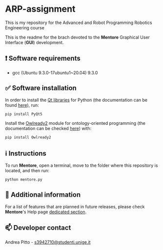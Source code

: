 # ARP-assignment

This is my repository for the Advanced and Robot Programming Robotics Engineering course

This is the readme for the brach devoted to the **Mentore** Graphical User Interface (**GUI**) development.

## ❗ Software requirements

- gcc (Ubuntu 9.3.0-17ubuntu1~20.04) 9.3.0

## ✅ Software installation

In order to install the [Qt libraries](https://pypi.org/project/PyQt5/) for Python (the documentation can be found [here](https://www.qt.io/)), run:

```bash
pip install PyQt5
```

Install the [Owlready2](https://pypi.org/project/Owlready2/) module for ontology-oriented programming (the documentation can be checked [here](https://owlready2.readthedocs.io/en/latest/)) with:

```bash
pip install Owlready2
```

## ℹ️ Instructions

To run **Mentore**, open a terminal, move to the folder where this repository is located, and then run:

```bash
python mentore.py
```

## 📰 Additional information
  
For a list of features that are planned in future releases, please check **Mentore**'s Help page [dedicated section](https://github.com/andreabradpitto/Mentore-Group-Project/blob/GUI/guide/help.md#features-that-will-be-supported-in-the-future).

## 📫 Developer contact

Andrea Pitto - s3942710@studenti.unige.it
